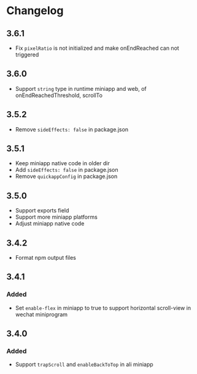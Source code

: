 # Changelog

## 3.6.1
- Fix `pixelRatio` is not initialized and make onEndReached can not triggered
## 3.6.0

- Support `string` type in runtime miniapp and web, of onEndReachedThreshold, scrollTo

## 3.5.2

- Remove `sideEffects: false` in package.json

## 3.5.1

- Keep miniapp native code in older dir
- Add `sideEffects: false` in package.json
- Remove `quickappConfig` in package.json

## 3.5.0

- Support exports field
- Support more miniapp platforms
- Adjust miniapp native code

## 3.4.2

- Format npm output files

## 3.4.1

### Added

- Set `enable-flex` in miniapp to true to support horizontal scroll-view in wechat miniprogram
## 3.4.0

### Added

- Support `trapScroll` and `enableBackToTop` in ali miniapp

